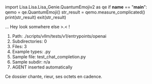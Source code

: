 
import Lisa.Lisa.Lisa_Genie.QuantumEmojiv2 as qe
if __name__ == "__main__":
  qemo = qe.QuantumEmoji()
  str_result = qemo.measure_complicated()
  print(str_result)
  exit(str_result)

... Hey look somwhere else >.< !

1. Path: ./scripts/vllm/tests/v1/entrypoints/openai
2. Subdirectories: 0
3. Files: 3
4. Example types: .py
5. Sample file: test_chat_completion.py
6. Sample subdir: n/a
7. AGENT inserted automatically

Ce dossier chante, rieur, ses octets en cadence.
